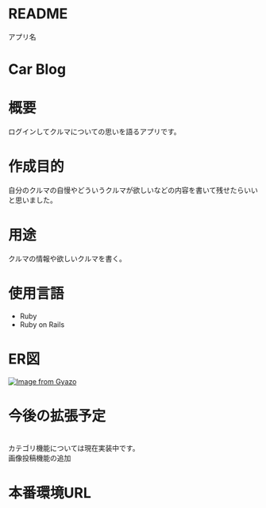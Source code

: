 # README

 アプリ名

# Car Blog

# 概要

ログインしてクルマについての思いを語るアプリです。
<br>

# 作成目的

自分のクルマの自慢やどういうクルマが欲しいなどの内容を書いて残せたらいいと思いました。

# 用途

クルマの情報や欲しいクルマを書く。

# 使用言語

- Ruby<br>
- Ruby on Rails

# ER図
[![Image from Gyazo](https://i.gyazo.com/77b9a4dc1073ed90407812e8dd40576c.png)](https://gyazo.com/77b9a4dc1073ed90407812e8dd40576c)

# 今後の拡張予定
<br>
 カテゴリ機能については現在実装中です。<br>
 画像投稿機能の追加

# 本番環境URL


